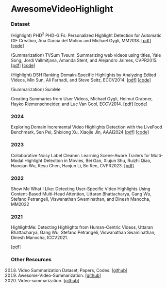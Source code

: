 
# AwesomeVideoHighlight

### Dataset

(Highlight) PHD$^2$
PHD-GIFs: Personalized Highlight Detection for Automatic GIF Creation, Ana Garcia del Molino and Michael Gygli, MM2018.
[[pdf](https://dl.acm.org/doi/10.1145/3240508.3240599)] [[code](https://github.com/gifs/personalized-highlights-dataset)]

(Summarization) TVSum
Tvsum: Summarizing web videos using titles, Yale Song, Jordi Vallmitjana, Amanda Stent, and Alejandro Jaimes, CVPR2015.
[[pdf](https://www.cv-foundation.org/openaccess/content_cvpr_2015/papers/Song_TVSum_Summarizing_Web_2015_CVPR_paper.pdf)] [[code](https://github.com/yalesong/tvsum)]

(Highlight) DSH
Ranking Domain-Specific Highlights by Analyzing Edited Videos, Min Sun, Ali Farhadi, and Steve Seitz, ECCV2014.
[[pdf](http://vigir.ee.missouri.edu/~gdesouza/Research/Conference_CDs/ECCV_2014/papers/8689/86890787.pdf)] [[code](https://github.com/aliensunmin/DomainSpecificHighlight)]

(Summarization) SumMe

Creating Summaries from User Videos, Michael Gygli, Helmut Grabner, Hayko Riemenschneider, and Luc Van Gool, ECCV2014.
[[pdf](https://link.springer.com/chapter/10.1007/978-3-319-10584-0_33)] [[code]()]

### 2024

Exploring Domain Incremental Video Highlights Detection with the LiveFood Benchmark, Sen Pei, Shixiong Xu, Xiaojie Jin, AAAI2024
[[pdf](https://ojs.aaai.org/index.php/AAAI/article/view/28880)] [[code](https://github.com/ForeverPs/IncrementalVHD_GPE)]

### 2023

Collaborative Noisy Label Cleaner: Learning Scene-Aware Trailers for Multi-Modal Highlight Detection in Movies, Bei Gan, Xiujun Shu, Ruizhi Qiao, Haoqian Wu, Keyu Chen, Hanjun Li, Bo Ren, CVPR2023.
[[pdf](https://openaccess.thecvf.com/content/CVPR2023/papers/Gan_Collaborative_Noisy_Label_Cleaner_Learning_Scene-Aware_Trailers_for_Multi-Modal_Highlight_CVPR_2023_paper.pdf)]

### 2022

Show Me What I Like: Detecting User-Specific Video Highlights Using Content-Based Multi-Head Attention, Uttaran Bhattacharya, Gang Wu, Stefano Petrangeli, Viswanathan Swaminathan, and Dinesh Manocha, MM2022

### 2021

HighlightMe: Detecting Highlights from Human-Centric Videos, Uttaran Bhattacharya, Gang Wu, Stefano Petrangeli, Viswanathan Swaminathan, Dinesh Manocha, ICCV2021.

[[pdf](https://openaccess.thecvf.com/content/ICCV2021/papers/Bhattacharya_HighlightMe_Detecting_Highlights_From_Human-Centric_Videos_ICCV_2021_paper.pdf)]

### Other Resources

2018. Video Summarization Dataset, Papers, Codes. [[github](https://github.com/robi56/video-summarization-resources)]
2019. Awesome-Video-Summarization. [[github](https://github.com/daicoolb/Awesome-Video-Summarization)]
2020. Video-summarization. [[github](https://github.com/pujols/Video-summarization)]
